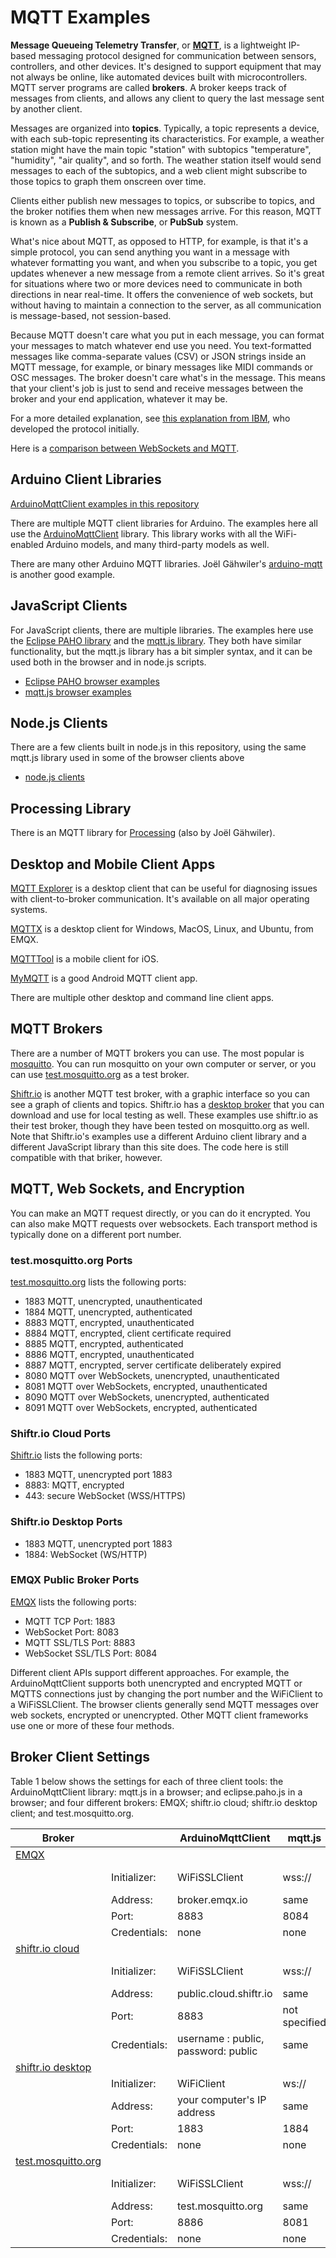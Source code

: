 # MQTT Examples

**Message Queueing Telemetry Transfer**, or **[MQTT](https://mqtt.org/)**, is a lightweight IP-based messaging protocol designed for communication between sensors, controllers, and other devices. It's designed to support equipment that may not always be online, like automated devices built with microcontrollers. MQTT server programs are called **brokers**. A broker keeps track of messages from clients, and allows any client to query the last message sent by another client. 

Messages are organized into **topics**. Typically, a topic represents a device, with each sub-topic representing its characteristics.  For example, a weather station might have the main topic "station" with subtopics "temperature", "humidity", "air quality", and so forth. The weather station itself would send messages to each of the subtopics, and a web client might subscribe to those topics to graph them onscreen over time. 

Clients  either publish new messages to topics, or subscribe to topics, and the broker notifies them when new messages arrive.  For this reason,  MQTT is known as a **Publish & Subscribe**, or **PubSub** system. 

What's nice about MQTT, as opposed to HTTP, for example, is that it's a simple protocol, you can send anything you want in a message with whatever formatting you want, and when you subscribe to a topic, you get updates whenever a new message from a remote client arrives. So it's great for situations where two or more devices need to communicate in both directions in near real-time. It offers the convenience of web sockets, but without having to maintain a connection to the server, as all communication is message-based, not session-based.

Because MQTT doesn't care what you put in each message, you can format your messages to match whatever end use you need. You text-formatted messages like comma-separate values (CSV) or JSON strings inside an MQTT message, for example, or binary messages like MIDI commands or OSC messages. The broker doesn't care what's in the message. This means that your client's job is just to send and receive messages between the broker and your end application, whatever it may be.

For a more detailed explanation, see [this explanation from IBM](https://developer.ibm.com/articles/iot-mqtt-why-good-for-iot/), who developed the protocol initially. 

Here is a [comparison between WebSockets and MQTT](mqtt-vs-websockets.md). 

## Arduino Client Libraries

[ArduinoMqttClient examples in this repository](arduino-clients)

There are multiple MQTT client libraries for Arduino. The examples here all use the [ArduinoMqttClient](https://github.com/arduino-libraries/ArduinoMqttClient) library. This library works with all the WiFi-enabled Arduino models, and many third-party models as well. 

There are many other Arduino MQTT libraries. Joël Gähwiler's [arduino-mqtt](https://github.com/256dpi/arduino-mqtt) is another good example. 


## JavaScript Clients

For JavaScript clients, there are multiple libraries. The examples here use the [Eclipse PAHO library](https://www.eclipse.org/paho/index.php?page=clients/js/index.php) and the [mqtt.js library](https://github.com/mqttjs/MQTT.js#readme). They both have similar functionality, but the mqtt.js library has a bit simpler syntax, and it can be used both in the browser and in node.js scripts. 
* [Eclipse PAHO browser examples](browser-clients/eclipse-pahojs/)
* [mqtt.js browser examples](browser-clients/mqttjs/)

## Node.js Clients

There are a few clients built in node.js in this repository, using the same mqtt.js library used in some of the browser clients above
* [node.js clients](node-clients)

## Processing Library

There is an MQTT library for [Processing](https://github.com/256dpi/processing-mqtt) (also by Joël Gähwiler). 

## Desktop and Mobile Client Apps

[MQTT Explorer](http://mqtt-explorer.com/) is a desktop client that can be useful for diagnosing issues with client-to-broker communication. It's available on all major operating systems. 

[MQTTX](https://mqttx.app/) is a desktop client for Windows, MacOS, Linux, and Ubuntu, from EMQX. 

[MQTTTool](https://apps.apple.com/us/app/mqttool/id1085976398) is a mobile client for iOS. 

[MyMQTT](https://play.google.com/store/apps/details?id=at.tripwire.mqtt.client&hl=en_US&gl=US&pli=1) is a good Android MQTT client app. 

There are multiple other desktop and command line client apps. 

## MQTT Brokers

There are a number of MQTT brokers you can use. The most popular is [mosquitto](http://mosquitto.org/). You can run mosquitto on your own computer or server, or you can use [test.mosquitto.org](https://test.mosquitto.org/) as a test broker. 

[Shiftr.io](https://shiftr.io/try) is another MQTT test broker, with a graphic interface so you can see a graph of clients and topics. Shiftr.io has a [desktop broker](https://shiftr.io/desktop) that you can download and use for local testing as well. These examples use shiftr.io as their test broker, though they have been tested on mosquitto.org as well. Note that Shiftr.io's examples use a different Arduino client library and a different JavaScript library than this site does. The code here is still compatible with that briker, however. 

## MQTT, Web Sockets, and Encryption

You can make an MQTT request directly, or you can do it encrypted. You can also make MQTT requests over websockets. Each transport method is typically done on a different port number. 

### test.mosquitto.org Ports

[test.mosquitto.org](https://test.mosquitto.org) lists the following ports:

* 1883 MQTT, unencrypted, unauthenticated
* 1884 MQTT, unencrypted, authenticated
* 8883 MQTT, encrypted, unauthenticated
* 8884 MQTT, encrypted, client certificate required
* 8885 MQTT, encrypted, authenticated
* 8886 MQTT, encrypted, unauthenticated
* 8887 MQTT, encrypted, server certificate deliberately expired
* 8080 MQTT over WebSockets, unencrypted, unauthenticated
* 8081 MQTT over WebSockets, encrypted, unauthenticated
* 8090 MQTT over WebSockets, unencrypted, authenticated
* 8091 MQTT over WebSockets, encrypted, authenticated

### Shiftr.io Cloud Ports

[Shiftr.io](https://www.shiftr.io/docs/broker/mqtt-interface/) lists the following ports:
* 1883 MQTT, unencrypted port 1883
* 8883: MQTT, encrypted
* 443: secure WebSocket (WSS/HTTPS)

### Shiftr.io Desktop Ports

* 1883 MQTT, unencrypted port 1883
* 1884:  WebSocket (WS/HTTP)

### EMQX Public Broker Ports

[EMQX](https://www.emqx.com/en/mqtt/public-mqtt5-broker) lists the following ports:

* MQTT TCP Port: 1883
* WebSocket Port: 8083
* MQTT SSL/TLS Port: 8883
* WebSocket SSL/TLS Port: 8084

Different client APIs support different approaches. For example, the ArduinoMqttClient supports both unencrypted and encrypted MQTT or MQTTS connections just by changing the port number and the WiFiClient to a WiFiSSLClient. The browser clients generally send MQTT messages over web sockets, encrypted or unencrypted. Other MQTT client frameworks use one or more of these four methods. 

## Broker Client Settings 

Table 1 below shows the settings for each of three client tools: the ArduinoMqttClient library: mqtt.js in a browser; and eclipse.paho.js in a browser; and four different brokers: EMQX; shiftr.io cloud; shiftr.io desktop client; and test.mosquitto.org. 

| Broker| | ArduinoMqttClient | mqtt.js |  eclipse.paho.js |
| --- |--- | --- | --- | --- |
| [EMQX](https://www.emqx.com/en/mqtt/public-mqtt5-broker) |   |   |   |
|  | Initializer: |WiFiSSLClient | wss:// | useSSL: true in client.connect() | 
 | | Address:| broker.emqx.io | same | same |
| | Port: | 8883 | 8084| 8084|
| | Credentials: | none | none | none |
| [shiftr.io cloud](https://www.shiftr.io/docs/broker) |   |   |   |
|  | Initializer: |WiFiSSLClient | wss:// | useSSL: true in client.connect() | 
 | | Address:| public.cloud.shiftr.io | same | same |
| | Port: | 8883 | not specified| 443|
| | Credentials: | username : public, password: public | same| same|
| [shiftr.io desktop](https://www.shiftr.io/docs/broker) |   |   |   |
|  | Initializer: |WiFiClient | ws:// | none | 
 | | Address:| your computer's IP address | same| same|
| | Port: | 1883 | 1884 | 1884|
| | Credentials: | none | none| none|
| [test.mosquitto.org](https://test.mosquitto.org/) |   |   |   |
|  | Initializer: |WiFiSSLClient | wss:// | useSSL: true in client.connect() | 
 | | Address:| test.mosquitto.org | same | same |
| | Port: | 8886 | 8081| 8081|
| | Credentials: | none | none | none |